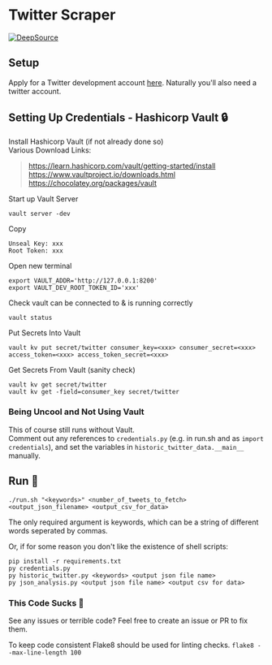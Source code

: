 # Twitter Scraper

[![DeepSource](https://static.deepsource.io/deepsource-badge-light-mini.svg)](https://deepsource.io/gh/bmistry12/twitter-scraper/?ref=repository-badge)


## Setup
Apply for a Twitter development account [here](https://developer.twitter.com/en/apply-for-access). Naturally you'll also need a twitter account.

## Setting Up Credentials - Hashicorp Vault :lock:
Install Hashicorp Vault (if not already done so)
</br> Various Download Links: 
> https://learn.hashicorp.com/vault/getting-started/install </br>
> https://www.vaultproject.io/downloads.html </br>
> https://chocolatey.org/packages/vault

Start up Vault Server
```
vault server -dev
```

Copy 
```
Unseal Key: xxx
Root Token: xxx
````

Open new terminal
```
export VAULT_ADDR='http://127.0.0.1:8200'
export VAULT_DEV_ROOT_TOKEN_ID='xxx'
```

Check vault can be connected to & is running correctly
```
vault status
```

Put Secrets Into Vault
```
vault kv put secret/twitter consumer_key=<xxx> consumer_secret=<xxx> access_token=<xxx> access_token_secret=<xxx>
```

Get Secrets From Vault (sanity check)
```
vault kv get secret/twitter
vault kv get -field=consumer_key secret/twitter
```

### Being Uncool and Not Using Vault
This of course still runs without Vault.<br>
Comment out any references to `credentials.py` (e.g. in run.sh and as `import credentials`), and set the variables in `historic_twitter_data.__main__` manually.

## Run :running:

```
./run.sh "<keywords>" <number_of_tweets_to_fetch> <output_json_filename> <output_csv_for_data>
```
The only required argument is keywords, which can be a string of different words seperated by commas.

Or, if for some reason you don't like the existence of shell scripts:
```
pip install -r requirements.txt
py credentials.py
py historic_twitter.py <keywords> <output json file name>
py json_analysis.py <output json file name> <output csv for data>
```

### This Code Sucks :nauseated_face:
See any issues or terrible code? Feel free to create an issue or PR to fix them.

To keep code consistent Flake8 should be used for linting checks.
`flake8 --max-line-length 100`
